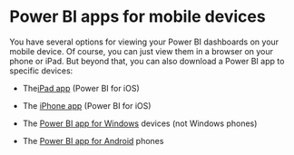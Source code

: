 ﻿<properties 
   pageTitle="Power BI apps for mobile devices"
   description="Power BI apps for mobile devices"
   services="powerbi" 
   documentationCenter="" 
   authors="jastru" 
   manager="mblythe" 
   editor=""
   tags=""/>
 
<tags
   ms.service="powerbi"
   ms.devlang="NA"
   ms.topic="article"
   ms.tgt_pltfrm="NA"
   ms.workload="powerbi"
   ms.date="10/15/2015"
   ms.author="jastru"/>

# Power BI apps for mobile devices  

You have several options for viewing your Power BI dashboards on your mobile device. Of course, you can just view them in a browser on your phone or iPad. But beyond that, you can also download a Power BI app to specific devices:

-   The[iPad app](https://support.powerbi.com/knowledgebase/topics/77999) (Power BI for iOS)

-   The [iPhone app](powerbi-mobile-ipad-app-get-started.md) (Power BI for iOS)

-   The [Power BI app for Windows](powerbi-service-windows-app-get-started.md) devices (not Windows phones)

-   The [Power BI app for Android](powerbi-mobile-android-app-get-started.md) phones  